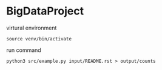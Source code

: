 # BigDataProject
virtural environment
```
source venv/bin/activate
```

run command
```
python3 src/example.py input/README.rst > output/counts
```
